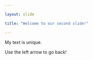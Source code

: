 ```yaml
---

layout: slide

title: "Welcome to our second slide!"

---
```


My text is unique.

Use the left arrow to go back!
